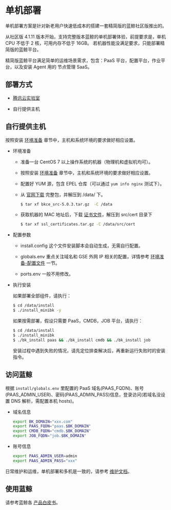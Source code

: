 # 单机部署

单机部署方案是针对新老用户快速低成本的搭建一套精简版的蓝鲸社区版推出的。

从社区版 4.1.11 版本开始，支持完整版本蓝鲸的单机部署体验，前提要求是，单机 CPU 不低于 2 核，可用内存不低于 16GB。
若机器性能没满足要求，只能部署精简版的蓝鲸平台。

精简版蓝鲸平台满足简单的运维场景需求，包含：PaaS 平台，配置平台，作业平台，以及安装  Agent 用的 节点管理 SaaS。

## 部署方式

- [腾讯云实验室](https://cloud.tencent.com/developer/labs/lab/10386)

- 自行提供主机


## 自行提供主机

按照安装 [环境准备](../../基础包安装/环境准备/get_ready.md) 章节中，主机和系统环境的要求做好相应设置。

* 环境准备
  - 准备一台 CentOS 7 以上操作系统的机器（物理机和虚拟机均可）。

  - 按照安装 [环境准备](../../基础包安装/环境准备/get_ready.md) 章节中，主机和系统环境的要求做好相应设置。

  - 配置好 YUM 源，包含 EPEL 仓库（可以通过 `yum info nginx` 测试下）。

  - 从 [官网下载](http://bk.tencent.com/download/) 完整包，并解压到 /data/ 下。

    ```bash
    $ tar xf bkce_src-5.0.3.tar.gz  -C /data
    ```

  - 获取机器的 MAC 地址后，下载 [证书文件](https://bk.tencent.com/download_ssl/)，解压到 src/cert 目录下
    ```bash
    $ tar xf ssl_certificates.tar.gz -C /data/src/cert
    ```
* 配置参数

  - install.config 这个文件安装脚本会自动生成，无需自行配置。

  - globals.env 重点关注域名和 GSE 外网 IP 相关的配置，详情参考 [环境准备-配置文件](../../基础包安装/环境准备/get_ready.md#configs) 一节。

  - ports.env 一般不用修改。

* 执行安装

  如果部署全部组件，请执行：
  ```bash
  $ cd /data/install
  $ ./install_minibk -y
  ```

  如果按需部署，假设只需要 PaaS，CMDB，JOB 平台，请执行：
  ```bash
  $ cd /data/install
  $ ./install_minibk
  $ ./bk_install paas && ./bk_install cmdb && ./bk_install job
  ```

  安装过程中遇到失败的情况，请先定位排查解决后，再重新运行失败时的安装指令。

## 访问蓝鲸

根据 `install/globals.env` 里配置的 PaaS 域名(PAAS_FQDN)、账号 (PAAS_ADMIN_USER)、密码(PAAS_ADMIN_PASS)信息，登录访问(若域名没设置 DNS 解析，需配置本机 hosts)。

* 域名信息

  ```bash
  export BK_DOMAIN="xxx.com"
  export PAAS_FQDN="paas.$BK_DOMAIN"
  export CMDB_FQDN="cmdb.$BK_DOMAIN"
  export JOB_FQDN="job.$BK_DOMAIN"
  ```

* 账号信息

  ```bash
  export PAAS_ADMIN_USER=admin
  export PAAS_ADMIN_PASS="xxx"
  ```

日常维护和运维，单机部署和多机是一致的，请参考 [维护文档](../../维护手册/日常维护/maintain.md)。

## 使用蓝鲸

请参考蓝鲸各 [产品白皮书](https://bk.tencent.com/docs/)。
